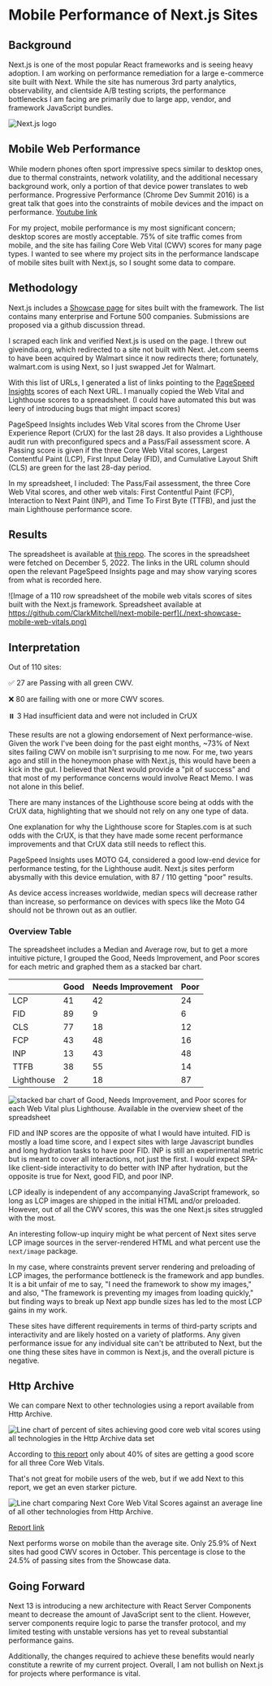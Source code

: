 # Mobile Performance of Next.js Sites

## Background

Next.js is one of the most popular React frameworks and is seeing heavy adoption.
I am working on performance remediation for a large e-commerce site built with Next. While the site has numerous 3rd party analytics, observability, and clientside A/B testing scripts, the performance bottlenecks I am facing are primarily due to large app, vendor, and framework JavaScript bundles.

![Next.js logo](./next-logo.png)

## Mobile Web Performance

While modern phones often sport impressive specs similar to desktop ones, due to thermal constraints, network volatility, and the additional necessary background work, only a portion of that device power translates to web performance. Progressive Performance (Chrome Dev Summit 2016) is a great talk that goes into the constraints of mobile devices and the impact on performance. [Youtube link](https://www.youtube.com/watch?v=4bZvq3nodf4)

For my project, mobile performance is my most significant concern; desktop scores are mostly acceptable. 75% of site traffic comes from mobile, and the site has failing Core Web Vital (CWV) scores for many page types. I wanted to see where my project sits in the performance landscape of mobile sites built with Next.js, so I sought some data to compare.

## Methodology

Next.js includes a [Showcase page](https://nextjs.org/showcase) for sites built with the framework. The list contains many enterprise and Fortune 500 companies. Submissions are proposed via a github discussion thread.

I scraped each link and verified Next.js is used on the page. I threw out giveindia.org, which redirected to a site not built with Next. Jet.com seems to have been acquired by Walmart since it now redirects there; fortunately, walmart.com is using Next, so I just swapped Jet for Walmart.

With this list of URLs, I generated a list of links pointing to the [PageSpeed Insights](https://pagespeed.web.dev) scores of each Next URL. I manually copied the Web Vital and Lighthouse scores to a spreadsheet. (I could have automated this but was leery of introducing bugs that might impact scores)

PageSpeed Insights includes Web Vital scores from the Chrome User Experience Report (CrUX) for the last 28 days. It also provides a Lighthouse audit run with preconfigured specs and a Pass/Fail assessment score. A Passing score is given if the three Core Web Vital scores, Largest Contentful Paint (LCP), First Input Delay (FID), and Cumulative Layout Shift (CLS) are green for the last 28-day period.

In my spreadsheet, I included: The Pass/Fail assessment, the three Core Web Vital scores, and other web vitals: First Contentful Paint (FCP), Interaction to Next Paint (INP), and Time To First Byte (TTFB), and just the main Lighthouse performance score.

## Results

The spreadsheet is available at [this repo](https://github.com/ClarkMitchell/next-mobile-perf). The scores in the spreadsheet were fetched on December 5, 2022. The links in the URL column should open the relevant PageSpeed Insights page and may show varying scores from what is recorded here.

![Image of a 110 row spreadsheet of the mobile web vitals scores of sites built with the Next.js framework. Spreadsheet available at https://github.com/ClarkMitchell/next-mobile-perf](./next-showcase-mobile-web-vitals.png)

## Interpretation

Out of 110 sites:

✅ 27 are Passing with all green CWV.

❌ 80 are failing with one or more CWV scores.

⏸️ 3 Had insufficient data and were not included in CrUX

These results are not a glowing endorsement of Next performance-wise. Given the work I've been doing for the past eight months, ~73% of Next sites failing CWV on mobile isn't surprising to me now. For me, two years ago and still in the honeymoon phase with Next.js, this would have been a kick in the gut. I believed that Next would provide a "pit of success" and that most of my performance concerns would involve React Memo. I was not alone in this belief.

There are many instances of the Lighthouse score being at odds with the CrUX data, highlighting that we should not rely on any one type of data.

One explanation for why the Lighthouse score for Staples.com is at such odds with the CrUX, is that they have made some recent performance improvements and that CrUX data still needs to reflect this.

PageSpeed Insights uses MOTO G4, considered a good low-end device for performance testing, for the Lighthouse audit. Next.js sites perform abysmally with this device emulation, with 87 / 110 getting "poor" results.

As device access increases worldwide, median specs will decrease rather than increase, so performance on devices with specs like the Moto G4 should not be thrown out as an outlier.

### Overview Table

The spreadsheet includes a Median and Average row, but to get a more intuitive picture, I grouped the Good, Needs Improvement, and Poor scores for each metric and graphed them as a stacked bar chart.

|            | Good | Needs Improvement | Poor |
| ---------- | ---- | ----------------- | ---- |
| LCP        | 41   | 42                | 24   |
| FID        | 89   | 9                 | 6    |
| CLS        | 77   | 18                | 12   |
| FCP        | 43   | 48                | 16   |
| INP        | 13   | 43                | 48   |
| TTFB       | 38   | 55                | 14   |
| Lighthouse | 2    | 18                | 87   |

![stacked bar chart of Good, Needs Improvement, and Poor scores for each Web Vital plus Lighthouse. Available in the overview sheet of the spreadsheet](./overview-chart.png)

FID and INP scores are the opposite of what I would have intuited. FID is mostly a load time score, and I expect sites with large Javascript bundles and long hydration tasks to have poor FID. INP is still an experimental metric but is meant to cover all interactions, not just the first. I would expect SPA-like client-side interactivity to do better with INP after hydration, but the opposite is true for Next, good FID, and poor INP.

LCP ideally is independent of any accompanying JavaScript framework, so long as LCP images are shipped in the initial HTML and/or preloaded. However, out of all the CWV scores, this was the one Next.js sites struggled with the most.

An interesting follow-up inquiry might be what percent of Next sites serve LCP image sources in the server-rendered HTML and what percent use the `next/image` package.

In my case, where constraints prevent server rendering and preloading of LCP images, the performance bottleneck is the framework and app bundles. It is a bit unfair of me to say, "I need the framework to show my images," and also, "The framework is preventing my images from loading quickly," but finding ways to break up Next app bundle sizes has led to the most LCP gains in my work.

These sites have different requirements in terms of third-party scripts and interactivity and are likely hosted on a variety of platforms. Any given performance issue for any individual site can't be attributed to Next, but the one thing these sites have in common is Next.js, and the overall picture is negative.

## Http Archive

We can compare Next to other technologies using a report available from Http Archive.

![Line chart of percent of sites achieving good core web vital scores using all technologies in the Http Archive data set](./cwv.png)

According to [this report](https://datastudio.google.com/reporting/55bc8fad-44c2-4280-aa0b-5f3f0cd3d2be/page/M6ZPC?params=%7B%22df44%22:%22include%25EE%2580%25800%25EE%2580%2580IN%25EE%2580%2580ALL%22%7D) only about 40% of sites are getting a good score for all three Core Web Vitals.

That's not great for mobile users of the web, but if we add Next to this report, we get an even starker picture.

![Line chart comparing Next Core Web Vital Scores against an average line of all other technologies from Http Archive.](./next-vs-all.png)

[Report link](https://datastudio.google.com/reporting/55bc8fad-44c2-4280-aa0b-5f3f0cd3d2be/page/M6ZPC?params=%7B%22df44%22:%22include%25EE%2580%25800%25EE%2580%2580IN%25EE%2580%2580ALL%25EE%2580%2580Next.js%22%7D)

Next performs worse on mobile than the average site. Only 25.9% of Next sites had good CWV scores in October. This percentage is close to the 24.5% of passing sites from the Showcase data.

## Going Forward

Next 13 is introducing a new architecture with React Server Components meant to decrease the amount of JavaScript sent to the client. However, server components require logic to parse the transfer protocol, and my limited testing with unstable versions has yet to reveal substantial performance gains.

Additionally, the changes required to achieve these benefits would nearly constitute a rewrite of my current project. Overall, I am not bullish on Next.js for projects where performance is vital.
